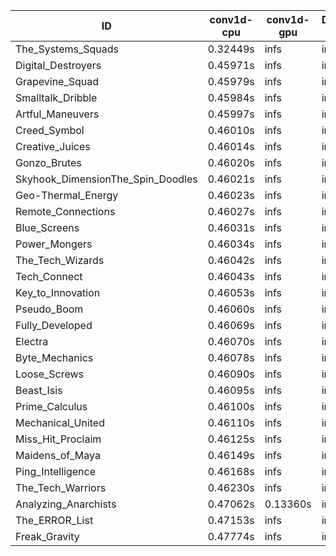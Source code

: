 |ID|conv1d-cpu|conv1d-gpu|DWSPConv2D-gpu|gemm-gpu|avg|
|-|-|-|-|-|-|
|The_Systems_Squads|0.32449s|infs|infs|4.44281s|infs|
|Digital_Destroyers|0.45971s|infs|infs|4.43321s|infs|
|Grapevine_Squad|0.45979s|infs|infs|4.45330s|infs|
|Smalltalk_Dribble|0.45984s|infs|infs|4.42236s|infs|
|Artful_Maneuvers|0.45997s|infs|infs|4.47001s|infs|
|Creed_Symbol|0.46010s|infs|infs|4.41053s|infs|
|Creative_Juices|0.46014s|infs|infs|4.47266s|infs|
|Gonzo_Brutes|0.46020s|infs|infs|4.44634s|infs|
|Skyhook_DimensionThe_Spin_Doodles|0.46021s|infs|infs|4.44739s|infs|
|Geo-Thermal_Energy|0.46023s|infs|infs|4.46409s|infs|
|Remote_Connections|0.46027s|infs|infs|4.45465s|infs|
|Blue_Screens|0.46031s|infs|infs|4.44889s|infs|
|Power_Mongers|0.46034s|infs|infs|4.51390s|infs|
|The_Tech_Wizards|0.46042s|infs|infs|4.47015s|infs|
|Tech_Connect|0.46043s|infs|infs|4.46778s|infs|
|Key_to_Innovation|0.46053s|infs|infs|4.43641s|infs|
|Pseudo_Boom|0.46060s|infs|infs|4.45653s|infs|
|Fully_Developed|0.46069s|infs|infs|4.44096s|infs|
|Electra|0.46070s|infs|infs|4.44820s|infs|
|Byte_Mechanics|0.46078s|infs|infs|4.43808s|infs|
|Loose_Screws|0.46090s|infs|infs|4.43867s|infs|
|Beast_Isis|0.46095s|infs|infs|4.44108s|infs|
|Prime_Calculus|0.46100s|infs|infs|4.44239s|infs|
|Mechanical_United|0.46110s|infs|infs|4.44789s|infs|
|Miss_Hit_Proclaim|0.46125s|infs|infs|4.42034s|infs|
|Maidens_of_Maya|0.46149s|infs|infs|4.47480s|infs|
|Ping_Intelligence|0.46168s|infs|infs|4.45851s|infs|
|The_Tech_Warriors|0.46230s|infs|infs|4.44583s|infs|
|Analyzing_Anarchists|0.47062s|0.13360s|infs|4.51479s|infs|
|The_ERROR_List|0.47153s|infs|infs|4.67063s|infs|
|Freak_Gravity|0.47774s|infs|infs|4.63026s|infs|
